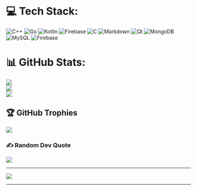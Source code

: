  
# 💻 Tech Stack:
![C++](https://img.shields.io/badge/c++-%2300599C.svg?style=for-the-badge&logo=c%2B%2B&logoColor=white) ![Go](https://img.shields.io/badge/go-%2300ADD8.svg?style=for-the-badge&logo=go&logoColor=white) ![Kotlin](https://img.shields.io/badge/kotlin-%237F52FF.svg?style=for-the-badge&logo=kotlin&logoColor=white) ![Firebase](https://img.shields.io/badge/firebase-%23039BE5.svg?style=for-the-badge&logo=firebase)  ![C](https://img.shields.io/badge/c-%2300599C.svg?style=for-the-badge&logo=c&logoColor=white) ![Markdown](https://img.shields.io/badge/markdown-%23000000.svg?style=for-the-badge&logo=markdown&logoColor=white) ![Qt](https://img.shields.io/badge/Qt-%23217346.svg?style=for-the-badge&logo=Qt&logoColor=white) ![MongoDB](https://img.shields.io/badge/MongoDB-%234ea94b.svg?style=for-the-badge&logo=mongodb&logoColor=white) ![MySQL](https://img.shields.io/badge/mysql-4479A1.svg?style=for-the-badge&logo=mysql&logoColor=white) ![Firebase](https://img.shields.io/badge/firebase-a08021?style=for-the-badge&logo=firebase&logoColor=ffcd34)
# 📊 GitHub Stats:
![](https://github-readme-stats.vercel.app/api?username=W1nnkkkk&theme=dark&hide_border=false&include_all_commits=false&count_private=true)<br/>
![](https://github-readme-streak-stats.herokuapp.com/?user=W1nnkkkk&theme=dark&hide_border=false)<br/>
![](https://github-readme-stats.vercel.app/api/top-langs/?username=W1nnkkkk&theme=dark&hide_border=false&include_all_commits=false&count_private=true&layout=compact)<br/>
## 🏆 GitHub Trophies
![](https://github-profile-trophy.vercel.app/?username=W1nnkkkk&theme=shadow_green&no-frame=true&no-bg=true&margin-w=4)

### ✍️ Random Dev Quote
![](https://quotes-github-readme.vercel.app/api?type=horizontal&theme=gruvbox)

---
[![](https://visitcount.itsvg.in/api?id=W1nnkkkk&icon=0&color=8)](https://visitcount.itsvg.in)

<!-- Proudly created with GPRM ( https://gprm.itsvg.in ) -->

---


